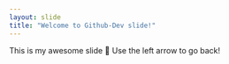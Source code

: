 ```yaml
---
layout: slide
title: "Welcome to Github-Dev slide!"
---
```

This is my awesome slide :tada:
Use the left arrow to go back!
